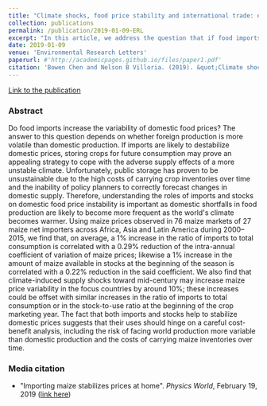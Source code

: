 ```yaml
---
title: "Climate shocks, food price stability and international trade: evidence from 76 maize markets in 27 net-importing countries"
collection: publications
permalink: /publication/2019-01-09-ERL
excerpt: "In this article, we address the question that if food imports increase the variability of domestic food prices. We approach this question by conducting an empirical research that uses maize price data observed in 76 maize markets of 27 maize net importers across Africa, Asia and Latin America during 2000–2015. We find that, on average, a 1% increase in the ratio of imports to total consumption is correlated with a 0.29% reduction of the intra-annual coefficient of variation of maize prices."
date: 2019-01-09
venue: 'Environmental Research Letters'
paperurl: #'http://academicpages.github.io/files/paper1.pdf'
citation: 'Bowen Chen and Nelson B Villoria. (2019). &quot;Climate shocks, food price stability and international trade: evidence from 76 maize markets in 27 net-importing countries.&quot; <i>Environmental Research Letters</i>. 14 014007.'
---
```


<a href='https://iopscience.iop.org/article/10.1088/1748-9326/aaf07f'>Link to the publication</a>

### Abstract

Do food imports increase the variability of domestic food prices? The answer to this question depends on whether foreign production is more volatile than domestic production. If imports are likely to destabilize domestic prices, storing crops for future consumption may prove an appealing strategy to cope with the adverse supply effects of a more unstable climate. Unfortunately, public storage has proven to be unsustainable due to the high costs of carrying crop inventories over time and the inability of policy planners to correctly forecast changes in domestic supply. Therefore, understanding the roles of imports and stocks on domestic food price instability is important as domestic shortfalls in food production are likely to become more frequent as the world's climate becomes warmer. Using maize prices observed in 76 maize markets of 27 maize net importers across Africa, Asia and Latin America during 2000–2015, we find that, on average, a 1% increase in the ratio of imports to total consumption is correlated with a 0.29% reduction of the intra-annual coefficient of variation of maize prices; likewise a 1% increase in the amount of maize available in stocks at the beginning of the season is correlated with a 0.22% reduction in the said coefficient. We also find that climate-induced supply shocks toward mid-century may increase maize price variability in the focus countries by around 10%; these increases could be offset with similar increases in the ratio of imports to total consumption or in the stock-to-use ratio at the beginning of the crop marketing year. The fact that both imports and stocks help to stabilize domestic prices suggests that their uses should hinge on a careful cost-benefit analysis, including the risk of facing world production more variable than domestic production and the costs of carrying maize inventories over time.

### Media citation

 - "Importing maize stabilizes prices at home". *Physics World*, February 19, 2019 ([link here](https://physicsworld.com/a/importing-maize-stabilizes-prices-at-home/))

